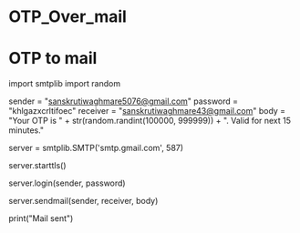 # OTP_Over_mail
# OTP to mail

import smtplib
import random

sender = "sanskrutiwaghmare5076@gmail.com"
password = "khlgazxcrltifoec"
receiver = "sanskrutiwaghmare43@gmail.com"
body = "Your OTP is " + str(random.randint(100000, 999999)) + ". Valid for next 15 minutes."

server = smtplib.SMTP('smtp.gmail.com', 587)

server.starttls()

server.login(sender, password)

server.sendmail(sender, receiver, body)

print("Mail sent")
